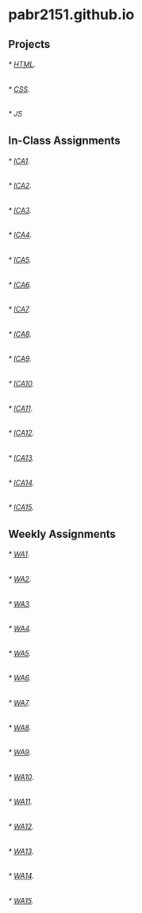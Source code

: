 # pabr2151.github.io


## Projects

###### * [HTML](html-midterm/page1.html).
###### * [CSS](index.html).
###### * JS

## In-Class Assignments

###### * [ICA1](ica/ICA1.pdf).
###### * [ICA2](ica/ICA2.pdf).
###### * [ICA3](ica).
###### * [ICA4](ica/ICA4.html).
###### * [ICA5](ica/ica5.html).
###### * [ICA6](ica/ica6/ica6-part1.html).
###### * [ICA7](ica).
###### * [ICA8](ica).
###### * [ICA9](ica).
###### * [ICA10](ica/ica10.html).
###### * [ICA11](ica/ica11.html).
###### * [ICA12](ica).
###### * [ICA13](wa/wa13.html).
###### * [ICA14](ica).
###### * [ICA15](ica).

## Weekly Assignments

###### * [WA1](wa/wa1.html).
###### * [WA2](wa/wa2.html).
###### * [WA3](wa/wa3.html).
###### * [WA4](wa/wa4.html).
###### * [WA5](wa/wa5.html).
###### * [WA6](wa/wa6/wa6.html).
###### * [WA7](wa/wa7.html).
###### * [WA8](wa).
###### * [WA9](wa/wa9.html).
###### * [WA10](wa/wa10.html).
###### * [WA11](wa/wa11.html).
###### * [WA12](wa/wa12.html).
###### * [WA13](wa/wa13.html).
###### * [WA14](wa/wa14.html).
###### * [WA15](wa).

